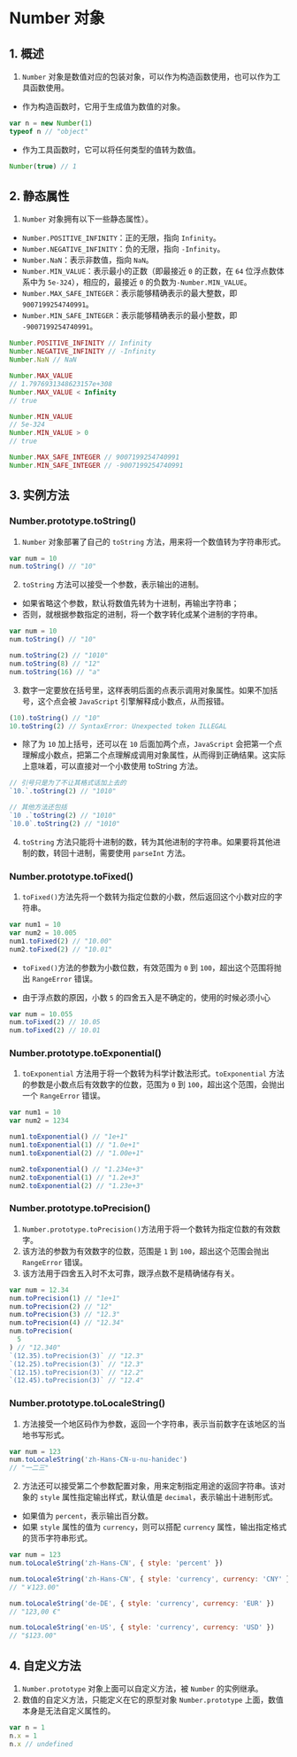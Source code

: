 # Number 对象

## 1. 概述

1. `Number` 对象是数值对应的包装对象，可以作为构造函数使用，也可以作为工具函数使用。

- 作为构造函数时，它用于生成值为数值的对象。

```js
var n = new Number(1)
typeof n // "object"
```

- 作为工具函数时，它可以将任何类型的值转为数值。

```js
Number(true) // 1
```

## 2. 静态属性

1. `Number` 对象拥有以下一些静态属性）。

- `Number.POSITIVE_INFINITY`：正的无限，指向 `Infinity`。
- `Number.NEGATIVE_INFINITY`：负的无限，指向 `-Infinity`。
- `Number.NaN`：表示非数值，指向 `NaN`。
- `Number.MIN_VALUE`：表示最小的正数（即最接近 `0` 的正数，在 `64` 位浮点数体系中为 `5e-324`），相应的，最接近 `0` 的负数为`-Number.MIN_VALUE`。
- `Number.MAX_SAFE_INTEGER`：表示能够精确表示的最大整数，即 `9007199254740991`。
- `Number.MIN_SAFE_INTEGER`：表示能够精确表示的最小整数，即 `-9007199254740991`。

```js
Number.POSITIVE_INFINITY // Infinity
Number.NEGATIVE_INFINITY // -Infinity
Number.NaN // NaN

Number.MAX_VALUE
// 1.7976931348623157e+308
Number.MAX_VALUE < Infinity
// true

Number.MIN_VALUE
// 5e-324
Number.MIN_VALUE > 0
// true

Number.MAX_SAFE_INTEGER // 9007199254740991
Number.MIN_SAFE_INTEGER // -9007199254740991
```

## 3. 实例方法

### Number.prototype.toString()

1. `Number` 对象部署了自己的 `toString` 方法，用来将一个数值转为字符串形式。

```js
var num = 10
num.toString() // "10"
```

2. `toString` 方法可以接受一个参数，表示输出的进制。

- 如果省略这个参数，默认将数值先转为十进制，再输出字符串；
- 否则，就根据参数指定的进制，将一个数字转化成某个进制的字符串。

```js
var num = 10
num.toString() // "10"

num.toString(2) // "1010"
num.toString(8) // "12"
num.toString(16) // "a"
```

3. 数字一定要放在括号里，这样表明后面的点表示调用对象属性。如果不加括号，这个点会被 `JavaScript` 引擎解释成小数点，从而报错。

```js
(10).toString() // "10"
10.toString(2) // SyntaxError: Unexpected token ILLEGAL
```

- 除了为 `10` 加上括号，还可以在 `10` 后面加两个点，`JavaScript` 会把第一个点理解成小数点，把第二个点理解成调用对象属性，从而得到正确结果。这实际上意味着，可以直接对一个小数使用 toString 方法。

```js
// 引号只是为了不让其格式话加上去的
`10.`.toString(2) // "1010"

// 其他方法还包括
`10 .`toString(2) // "1010"
`10.0`.toString(2) // "1010"
```

4. `toString` 方法只能将十进制的数，转为其他进制的字符串。如果要将其他进制的数，转回十进制，需要使用 `parseInt` 方法。

### Number.prototype.toFixed()

1. `toFixed()`方法先将一个数转为指定位数的小数，然后返回这个小数对应的字符串。

```js
var num1 = 10
var num2 = 10.005
num1.toFixed(2) // "10.00"
num2.toFixed(2) // "10.01"
```

- `toFixed()`方法的参数为小数位数，有效范围为 `0` 到 `100`，超出这个范围将抛出 `RangeError` 错误。

- 由于浮点数的原因，小数 `5` 的四舍五入是不确定的，使用的时候必须小心

```js
var num = 10.055
num.toFixed(2) // 10.05
num.toFixed(2) // 10.01
```

### Number.prototype.toExponential()

1. `toExponential` 方法用于将一个数转为科学计数法形式。`toExponential` 方法的参数是小数点后有效数字的位数，范围为 `0` 到 `100`，超出这个范围，会抛出一个 `RangeError` 错误。

```js
var num1 = 10
var num2 = 1234

num1.toExponential() // "1e+1"
num1.toExponential(1) // "1.0e+1"
num1.toExponential(2) // "1.00e+1"

num2.toExponential() // "1.234e+3"
num2.toExponential(1) // "1.2e+3"
num2.toExponential(2) // "1.23e+3"
```

### Number.prototype.toPrecision()

1. `Number.prototype.toPrecision()`方法用于将一个数转为指定位数的有效数字。
2. 该方法的参数为有效数字的位数，范围是 `1` 到 `100`，超出这个范围会抛出 `RangeError` 错误。
3. 该方法用于四舍五入时不太可靠，跟浮点数不是精确储存有关。

```js
var num = 12.34
num.toPrecision(1) // "1e+1"
num.toPrecision(2) // "12"
num.toPrecision(3) // "12.3"
num.toPrecision(4) // "12.34"
num.toPrecision(
  5
) // "12.340"
`(12.35).toPrecision(3)` // "12.3"
`(12.25).toPrecision(3)` // "12.3"
`(12.15).toPrecision(3)` // "12.2"
`(12.45).toPrecision(3)` // "12.4"
```

### Number.prototype.toLocaleString()

1. 方法接受一个地区码作为参数，返回一个字符串，表示当前数字在该地区的当地书写形式。

```js
var num = 123
num.toLocaleString('zh-Hans-CN-u-nu-hanidec')
// "一二三"
```

2. 方法还可以接受第二个参数配置对象，用来定制指定用途的返回字符串。该对象的 `style` 属性指定输出样式，默认值是 `decimal`，表示输出十进制形式。

- 如果值为 `percent`，表示输出百分数。
- 如果 `style` 属性的值为 `currency`，则可以搭配 `currency` 属性，输出指定格式的货币字符串形式。

```js
var num = 123
num.toLocaleString('zh-Hans-CN', { style: 'percent' })

num.toLocaleString('zh-Hans-CN', { style: 'currency', currency: 'CNY' })
// "￥123.00"

num.toLocaleString('de-DE', { style: 'currency', currency: 'EUR' })
// "123,00 €"

num.toLocaleString('en-US', { style: 'currency', currency: 'USD' })
// "$123.00"
```

## 4. 自定义方法

1. `Number.prototype` 对象上面可以自定义方法，被 `Number` 的实例继承。
2. 数值的自定义方法，只能定义在它的原型对象 `Number.prototype` 上面，数值本身是无法自定义属性的。

```js
var n = 1
n.x = 1
n.x // undefined
```
